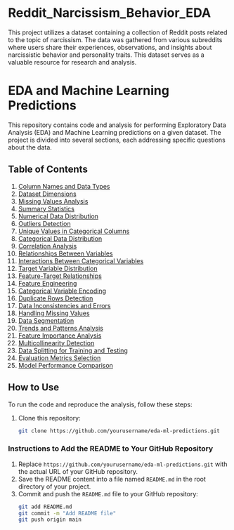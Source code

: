 # Reddit_Narcissism_Behavior_EDA
This project utilizes a dataset containing a collection of Reddit posts related to the topic of narcissism. The data was gathered from various subreddits where users share their experiences, observations, and insights about narcissistic behavior and personality traits. This dataset serves as a valuable resource for research and analysis.

# EDA and Machine Learning Predictions

This repository contains code and analysis for performing Exploratory Data Analysis (EDA) and Machine Learning predictions on a given dataset. The project is divided into several sections, each addressing specific questions about the data.

## Table of Contents

1. [Column Names and Data Types](#1-column-names-and-data-types)
2. [Dataset Dimensions](#2-dataset-dimensions)
3. [Missing Values Analysis](#3-missing-values-analysis)
4. [Summary Statistics](#4-summary-statistics)
5. [Numerical Data Distribution](#5-numerical-data-distribution)
6. [Outliers Detection](#6-outliers-detection)
7. [Unique Values in Categorical Columns](#7-unique-values-in-categorical-columns)
8. [Categorical Data Distribution](#8-categorical-data-distribution)
9. [Correlation Analysis](#9-correlation-analysis)
10. [Relationships Between Variables](#10-relationships-between-variables)
11. [Interactions Between Categorical Variables](#11-interactions-between-categorical-variables)
12. [Target Variable Distribution](#12-target-variable-distribution)
13. [Feature-Target Relationships](#13-feature-target-relationships)
14. [Feature Engineering](#14-feature-engineering)
15. [Categorical Variable Encoding](#15-categorical-variable-encoding)
16. [Duplicate Rows Detection](#16-duplicate-rows-detection)
17. [Data Inconsistencies and Errors](#17-data-inconsistencies-and-errors)
18. [Handling Missing Values](#18-handling-missing-values)
19. [Data Segmentation](#19-data-segmentation)
20. [Trends and Patterns Analysis](#20-trends-and-patterns-analysis)
21. [Feature Importance Analysis](#21-feature-importance-analysis)
22. [Multicollinearity Detection](#22-multicollinearity-detection)
23. [Data Splitting for Training and Testing](#23-data-splitting-for-training-and-testing)
24. [Evaluation Metrics Selection](#24-evaluation-metrics-selection)
25. [Model Performance Comparison](#25-model-performance-comparison)

## How to Use

To run the code and reproduce the analysis, follow these steps:

1. Clone this repository:
   ```bash
   git clone https://github.com/yourusername/eda-ml-predictions.git


### Instructions to Add the README to Your GitHub Repository

1. Replace `https://github.com/yourusername/eda-ml-predictions.git` with the actual URL of your GitHub repository.
2. Save the README content into a file named `README.md` in the root directory of your project.
3. Commit and push the `README.md` file to your GitHub repository:
   ```bash
   git add README.md
   git commit -m "Add README file"
   git push origin main

